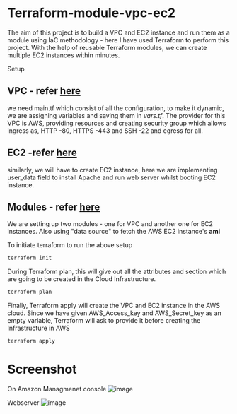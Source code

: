 # Terraform-module-vpc-ec2
The aim of this project is to build a VPC and EC2 instance and run them as a module using IaC methodology  - here I have used Terraform to perform this project.
With the help of reusable Terraform modules, we can create multiple EC2 instances within minutes.


Setup

## VPC - refer [here](https://github.com/nav-InverseInfinity/Terraform-module-vpc-ec2/tree/main/modules/vpc)
 we need main.tf which consist of all the configuration, to make it dynamic, we are assigning variables and saving them in *vars.tf*. 
 The provider for this VPC is AWS, providing resources and creating security group which allows ingress as, HTTP -80, HTTPS -443 and SSH -22 and egress for all.
## EC2 -refer [here](https://github.com/nav-InverseInfinity/Terraform-module-vpc-ec2/tree/main/modules/ec2)
 similarly, we will have to create EC2 instance, here we are implementing user_data field to install Apache and run web server whilst booting EC2 instance.
 
 
## Modules - refer [here](https://github.com/nav-InverseInfinity/Terraform-module-vpc-ec2/tree/main/test_env)
 
 We are setting up two modules - one for VPC and another one for EC2 instances. Also using "data source" to fetch the AWS EC2 instance's **ami** 

To initiate terraform to run the above setup 

``` bash
terraform init
```
During Terraform plan, this will give out all the attributes and section which are going to be created in the Cloud Infrastructure.

``` bash
terraform plan
```
Finally, Terraform apply will create the VPC and EC2 instance in the AWS cloud. Since we have given AWS_Access_key and AWS_Secret_key as an empty variable, Terraform will ask to provide it before creating the Infrastructure in AWS 
``` bash
terraform apply
```





# Screenshot
On Amazon Managmenet console
![image](https://user-images.githubusercontent.com/98486154/159164299-53fb310e-27b6-40a7-a97c-b10c8f342c21.png)

Webserver
![image](https://user-images.githubusercontent.com/98486154/159164305-c918ff64-41aa-4c8c-a60d-1d10387efb5c.png)



